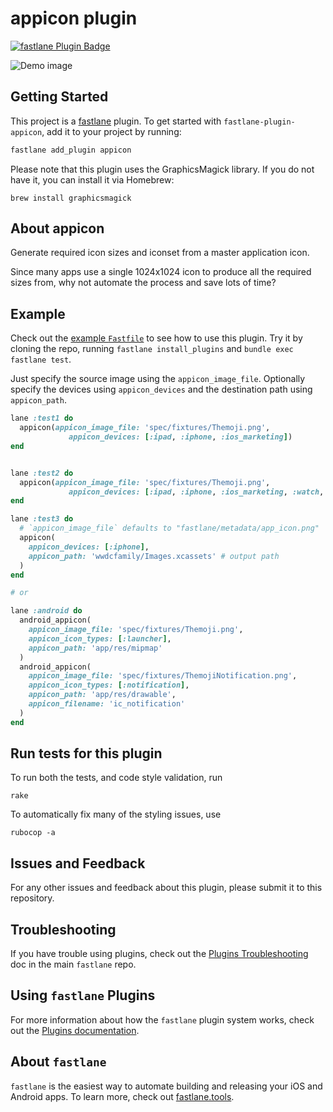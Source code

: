 # appicon plugin

[![fastlane Plugin Badge](https://rawcdn.githack.com/fastlane/fastlane/master/fastlane/assets/plugin-badge.svg)](https://rubygems.org/gems/fastlane-plugin-appicon)

![Demo image](demo.png)

## Getting Started

This project is a [fastlane](https://github.com/fastlane/fastlane) plugin. To get started with `fastlane-plugin-appicon`, add it to your project by running:

```bash
fastlane add_plugin appicon
```

Please note that this plugin uses the GraphicsMagick library. If you do not have it, you can install it via Homebrew:

```
brew install graphicsmagick
```

## About appicon

Generate required icon sizes and iconset from a master application icon.

Since many apps use a single 1024x1024 icon to produce all the required sizes from, why not automate the process and save lots of time?

## Example

Check out the [example `Fastfile`](fastlane/Fastfile) to see how to use this plugin. Try it by cloning the repo, running `fastlane install_plugins` and `bundle exec fastlane test`.

Just specify the source image using the `appicon_image_file`. Optionally specify the devices  using `appicon_devices` and the destination path using `appicon_path`.

```ruby
lane :test1 do
  appicon(appicon_image_file: 'spec/fixtures/Themoji.png',
             appicon_devices: [:ipad, :iphone, :ios_marketing])
end


lane :test2 do
  appicon(appicon_image_file: 'spec/fixtures/Themoji.png',
             appicon_devices: [:ipad, :iphone, :ios_marketing, :watch, :watch_marketing])
end

lane :test3 do
  # `appicon_image_file` defaults to "fastlane/metadata/app_icon.png"
  appicon(
    appicon_devices: [:iphone], 
    appicon_path: 'wwdcfamily/Images.xcassets' # output path
  )
end

# or

lane :android do
  android_appicon(
    appicon_image_file: 'spec/fixtures/Themoji.png',
    appicon_icon_types: [:launcher],
    appicon_path: 'app/res/mipmap'
  )
  android_appicon(
    appicon_image_file: 'spec/fixtures/ThemojiNotification.png',
    appicon_icon_types: [:notification],
    appicon_path: 'app/res/drawable',
    appicon_filename: 'ic_notification'
  )
end
```

## Run tests for this plugin

To run both the tests, and code style validation, run

```
rake
```

To automatically fix many of the styling issues, use
```
rubocop -a
```

## Issues and Feedback

For any other issues and feedback about this plugin, please submit it to this repository.

## Troubleshooting

If you have trouble using plugins, check out the [Plugins Troubleshooting](https://github.com/fastlane/fastlane/blob/master/fastlane/docs/PluginsTroubleshooting.md) doc in the main `fastlane` repo.

## Using `fastlane` Plugins

For more information about how the `fastlane` plugin system works, check out the [Plugins documentation](https://github.com/fastlane/fastlane/blob/master/fastlane/docs/Plugins.md).

## About `fastlane`

`fastlane` is the easiest way to automate building and releasing your iOS and Android apps. To learn more, check out [fastlane.tools](https://fastlane.tools).
